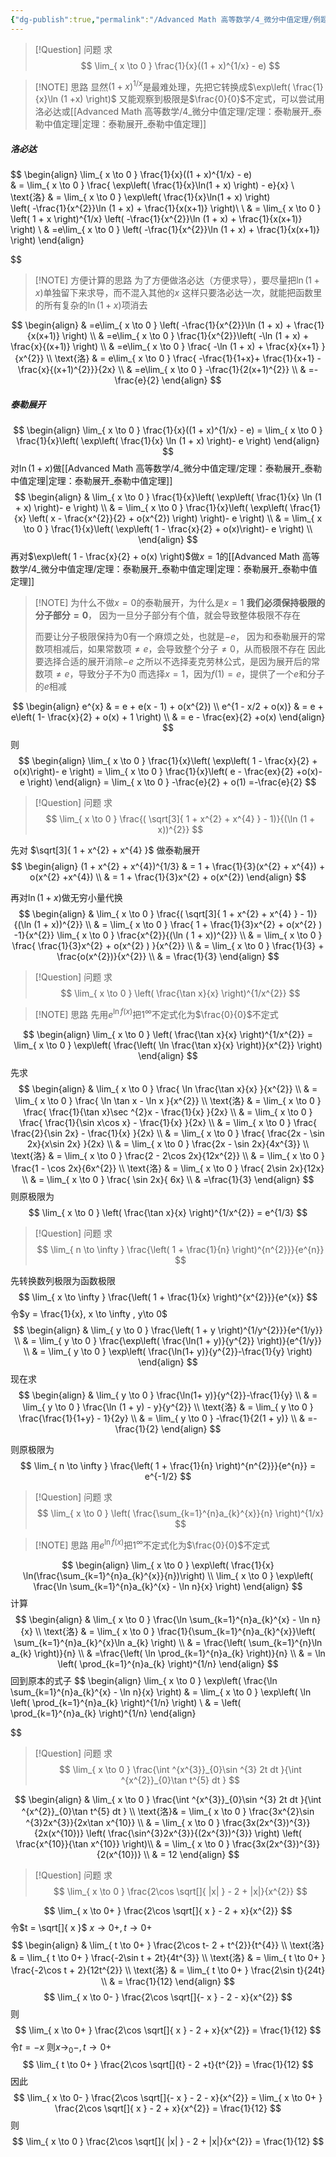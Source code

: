 ```yaml
---
{"dg-publish":true,"permalink":"/Advanced Math 高等数学/4_微分中值定理/例题：求极限：泰勒与洛必达/","tags":["例题","微积分","高数"]}
---
```



> [!Question] 问题
> 求
> $$
> \lim_{ x \to 0 } \frac{1}{x}((1 + x)^{1/x} - e)
> $$


> [!NOTE] 思路
> 显然$(1 + x)^{1/x}$是最难处理，先把它转换成$\exp\left( \frac{1}{x}\ln (1 +x) \right)$
> 又能观察到极限是$\frac{0}{0}$不定式，可以尝试用洛必达或[[Advanced Math 高等数学/4_微分中值定理/定理：泰勒展开_泰勒中值定理\|定理：泰勒展开_泰勒中值定理]]

##### 洛必达

$$
\begin{align}
\lim_{ x \to 0 } \frac{1}{x}((1 + x)^{1/x} - e)  
 & = \lim_{ x \to 0 } \frac{ \exp\left( \frac{1}{x}\ln(1 + x)  \right) - e}{x} \\
\text{洛} & = \lim_{ x \to 0 }  \exp\left( \frac{1}{x}\ln(1 + x)  \right)  
\left( -\frac{1}{x^{2}}\ln (1 + x) + \frac{1}{x(x+1)} \right)\\ \\
& = \lim_{ x \to 0 }  \left( 1 + x \right)^{1/x} \left( -\frac{1}{x^{2}}\ln (1 + x) + \frac{1}{x(x+1)} \right) \\
 & =e\lim_{ x \to 0 } \left( -\frac{1}{x^{2}}\ln (1 + x) + \frac{1}{x(x+1)} \right)
\end{align}

$$


> [!NOTE] 方便计算的思路
> 为了方便做洛必达（方便求导），要尽量把$\ln (1+ x)$单独留下来求导，而不混入其他的$x$
> 这样只要洛必达一次，就能把函数里的所有复杂的$\ln(1+x)$项消去

$$
\begin{align}
 & =e\lim_{ x \to 0 } \left( -\frac{1}{x^{2}}\ln (1 + x) + \frac{1}{x(x+1)} \right) \\
  & =e\lim_{ x \to 0 } \frac{1}{x^{2}}\left( -\ln (1 + x) + \frac{x}{(x+1)} \right) \\
  & =e\lim_{ x \to 0 } \frac{ -\ln (1 + x) + \frac{x}{x+1} }{x^{2}} \\
 \text{洛} & = e\lim_{ x \to 0 } \frac{ -\frac{1}{1+x}+ \frac{1}{x+1} -\frac{x}{(x+1)^{2}}}{2x} \\
 & =e\lim_{ x \to 0 } -\frac{1}{2(x+1)^{2}} \\
 & =-\frac{e}{2}
\end{align}
$$


##### 泰勒展开
$$
\begin{align}
\lim_{ x \to 0 } \frac{1}{x}((1 + x)^{1/x} - e) = \lim_{ x \to 0 } \frac{1}{x}\left( \exp\left( \frac{1}{x} \ln (1 + x) \right)- e \right)
\end{align}
$$
对$\ln(1 + x)$做[[Advanced Math 高等数学/4_微分中值定理/定理：泰勒展开_泰勒中值定理\|定理：泰勒展开_泰勒中值定理]]
$$
\begin{align}
 & \lim_{ x \to 0 } \frac{1}{x}\left( \exp\left( \frac{1}{x} \ln (1 + x) \right)- e \right) \\
 & = \lim_{ x \to 0 } \frac{1}{x}\left( \exp\left( \frac{1}{x} \left( x - \frac{x^{2}}{2} + o(x^{2}) \right) \right)- e \right) \\
 & = \lim_{ x \to 0 } \frac{1}{x}\left( \exp\left( 1 - \frac{x}{2} + o(x)\right)- e \right) \\
\end{align}
$$
再对$\exp\left( 1 - \frac{x}{2}  + o(x) \right)$做$x = 1$的[[Advanced Math 高等数学/4_微分中值定理/定理：泰勒展开_泰勒中值定理\|定理：泰勒展开_泰勒中值定理]]

> [!NOTE] 为什么不做$x=0$的泰勒展开，为什么是$x= 1$
> **我们必须保持极限的分子部分$=0$**，
> 因为一旦分子部分有个值，就会导致整体极限不存在
> 
> 而要让分子极限保持为$0$有一个麻烦之处，也就是$-e$，
> 因为和泰勒展开的常数项相减后，如果常数项$\ne e$，会导致整个分子$\ne 0$，从而极限不存在
> 因此要选择合适的展开消除$-e$
> 之所以不选择麦克劳林公式，是因为展开后的常数项$\ne e$，导致分子不为$0$
> 而选择$x=1$，因为$f(1) = e$，提供了一个$e$和分子的$e$相减

$$
\begin{align}
e^{x}  & = e + e(x - 1) + o(x^{2}) \\
e^{1 - x/2 + o(x)}  & = e + e\left( 1- \frac{x}{2} + o(x) + 1 \right) \\
 & = e - \frac{ex}{2}  +o(x)
\end{align}
$$
则
$$
\begin{align}
\lim_{ x \to 0 } \frac{1}{x}\left( \exp\left( 1 - \frac{x}{2} + o(x)\right)- e \right) 
 = \lim_{ x \to 0 } \frac{1}{x}\left( e  - \frac{ex}{2}  +o(x)- e \right) 
\end{align}
= \lim_{ x \to 0 } -\frac{e}{2} + o(1)
=-\frac{e}{2}
$$


> [!Question] 问题
> 求
> $$
> \lim_{ x \to 0 } \frac{( \sqrt[3]{ 1 + x^{2} + x^{4} } - 1)}{(\ln (1 + x))^{2}}
> $$

先对
$\sqrt[3]{ 1 + x^{2} + x^{4} }$
做泰勒展开
$$
\begin{align}
 (1 + x^{2} + x^{4})^{1/3}  & = 1 + \frac{1}{3}(x^{2} + x^{4}) + o(x^{2}  +x^{4}) \\
 & = 1 + \frac{1}{3}x^{2}   + o(x^{2})
\end{align}
$$

再对$\ln ( 1+x)$做无穷小量代换
$$
\begin{align}
 & \lim_{ x \to 0 } \frac{( \sqrt[3]{ 1 + x^{2} + x^{4} } - 1)}{(\ln (1 + x))^{2}} \\
 & = \lim_{ x \to 0 }  \frac{ 1 + \frac{1}{3}x^{2} + o(x^{2} ) -1}{x^{2}} \lim_{ x \to 0 } \frac{x^{2}}{(\ln ( 1 + x))^{2}} \\
 & = \lim_{ x \to 0 }  \frac{ \frac{1}{3}x^{2} + o(x^{2} ) }{x^{2}} \\
 & = \lim_{ x \to 0 }  \frac{1}{3} + \frac{o(x^{2})}{x^{2}} \\
 & = \frac{1}{3}
\end{align}
$$

> [!Question] 问题
> 求
> $$
> \lim_{ x \to 0 } \left( \frac{\tan x}{x} \right)^{1/x^{2}}
> $$


> [!NOTE] 思路
> 先用$e^{\ln f(x)}$把$1^{\infty}$不定式化为$\frac{0}{0}$不定式

$$
\begin{align}
\lim_{ x \to 0 } \left( \frac{\tan x}{x} \right)^{1/x^{2}} =  \lim_{ x \to 0 } \exp\left( \frac{\left( \ln \frac{\tan x}{x} \right)}{x^{2}} \right)
\end{align}
$$
先求
$$
\begin{align}
 & \lim_{ x \to 0 } \frac{ \ln \frac{\tan x}{x} }{x^{2}} \\
& = \lim_{ x \to 0 } \frac{ \ln \tan x - \ln x }{x^{2}}  \\
 \text{洛} & = \lim_{ x \to 0 } \frac{ \frac{1}{\tan x}\sec ^{2}x - \frac{1}{x} }{2x}  \\
& = \lim_{ x \to 0 } \frac{ \frac{1}{\sin x\cos x} - \frac{1}{x} }{2x}  \\
& = \lim_{ x \to 0 } \frac{ \frac{2}{\sin 2x} - \frac{1}{x} }{2x}  \\
& = \lim_{ x \to 0 } \frac{ \frac{2x - \sin 2x}{x\sin 2x} }{2x}  \\
& = \lim_{ x \to 0 } \frac{2x - \sin 2x}{4x^{3}}  \\
\text{洛} & = \lim_{ x \to 0 } \frac{2 - 2\cos 2x}{12x^{2}}  \\
 & = \lim_{ x \to 0 } \frac{1 - \cos 2x}{6x^{2}}  \\
\text{洛} & = \lim_{ x \to 0 } \frac{ 2\sin 2x}{12x}  \\
& = \lim_{ x \to 0 } \frac{ \sin 2x}{ 6x}  \\
 & =\frac{1}{3}
\end{align}
$$
则原极限为
$$
\lim_{ x \to 0 } \left( \frac{\tan x}{x} \right)^{1/x^{2}}
 = e^{1/3}
$$
> [!Question] 问题
> 求
> $$
> \lim_{ n \to \infty } \frac{\left( 1 + \frac{1}{n} \right)^{n^{2}}}{e^{n}}
> $$

先转换数列极限为函数极限
$$
\lim_{ x \to \infty } \frac{\left( 1 + \frac{1}{x} \right)^{x^{2}}}{e^{x}}
$$
令$y = \frac{1}{x}, x \to \infty , y\to 0$
$$
\begin{align}
 & \lim_{ y \to 0 } \frac{\left( 1 + y \right)^{1/y^{2}}}{e^{1/y}} \\
 & = \lim_{ y \to 0 } \frac{\exp\left( \frac{\ln(1 + y)}{y^{2}} \right)}{e^{1/y}} \\
 & =  \lim_{ y \to 0 } \exp\left( \frac{\ln(1+ y)}{y^{2}}-\frac{1}{y} \right)
\end{align}
$$
现在求
$$
\begin{align}
 & \lim_{ y \to 0 } \frac{\ln(1+ y)}{y^{2}}-\frac{1}{y} \\
 & = \lim_{ y \to 0 } \frac{\ln (1 + y) - y}{y^{2}} \\
\text{洛} & = \lim_{ y \to 0 } \frac{\frac{1}{1+y} - 1}{2y} \\
 & = \lim_{ y \to 0  } -\frac{1}{2(1 + y)} \\
 & =-\frac{1}{2}
\end{align}
$$

则原极限为
$$
\lim_{ n \to \infty } \frac{\left( 1 + \frac{1}{n} \right)^{n^{2}}}{e^{n}} = e^{-1/2}
$$


> [!Question] 问题
> 求
> $$
> \lim_{ x \to 0 } \left( \frac{\sum_{k=1}^{n}a_{k}^{x}}{n} \right)^{1/x}
> $$

> [!NOTE] 思路
> 用$e^{\ln f(x)}$把$1^{\infty}$不定式化为$\frac{0}{0}$不定式

$$
\begin{align}
\lim_{ x \to 0 } \exp\left( \frac{1}{x} \ln(\frac{\sum_{k=1}^{n}a_{k}^{x}}{n})\right) \\
\lim_{ x \to 0 } \exp\left( \frac{\ln \sum_{k=1}^{n}a_{k}^{x} - \ln n}{x} \right)
\end{align}
$$
计算
$$
\begin{align}
 & \lim_{ x \to 0 } \frac{\ln \sum_{k=1}^{n}a_{k}^{x} - \ln n}{x} \\
\text{洛} & = \lim_{ x \to 0 } \frac{1}{\sum_{k=1}^{n}a_{k}^{x}}\left( \sum_{k=1}^{n}a_{k}^{x}\ln a_{k} \right) \\
 & = \frac{\left( \sum_{k=1}^{n}\ln a_{k} \right)}{n} \\
 & =\frac{\left( \ln \prod_{k=1}^{n}a_{k} \right)}{n} \\
 & =  \ln \left( \prod_{k=1}^{n}a_{k}  \right)^{1/n}
\end{align}
$$
回到原本的式子
$$
\begin{align}
\lim_{ x \to 0 } \exp\left( \frac{\ln \sum_{k=1}^{n}a_{k}^{x} - \ln n}{x} \right)
 & = \lim_{ x  \to 0 } \exp\left(  \ln \left( \prod_{k=1}^{n}a_{k}  \right)^{1/n} \right) \\
 & = \left( \prod_{k=1}^{n}a_{k} \right)^{1/n}
\end{align}

$$

> [!Question] 问题
> 求
> $$
> \lim_{ x \to 0 } \frac{\int ^{x^{3}}_{0}\sin ^{3} 2t dt }{\int ^{x^{2}}_{0}\tan t^{5} dt }
> $$

$$
\begin{align}
 & \lim_{ x \to 0 } \frac{\int ^{x^{3}}_{0}\sin ^{3} 2t dt }{\int ^{x^{2}}_{0}\tan t^{5} dt }  \\
 \text{洛}& = \lim_{ x \to 0 } \frac{3x^{2}\sin ^{3}2x^{3}}{2x\tan x^{10}} \\
 & = \lim_{ x \to 0 } \frac{3x(2x^{3})^{3}}{2x(x^{10})} \left( \frac{\sin^{3}2x^{3}}{(2x^{3})^{3}} \right) \left( \frac{x^{10}}{\tan x^{10}} \right)\\
 & = \lim_{ x \to 0 } \frac{3x(2x^{3})^{3}}{2(x^{10})} \\
 & =  12
\end{align}
$$


> [!Question] 问题
> 求
> $$
> \lim_{ x \to 0 } \frac{2\cos \sqrt[]{ |x| } - 2  + |x|}{x^{2}}
> $$

$$
\lim_{ x \to 0+ } \frac{2\cos \sqrt[]{ x } - 2  + x}{x^{2}}
$$
令$t = \sqrt[]{ x }$
$x \to 0+ , t\to 0+$
$$
\begin{align}
 & \lim_{ t \to 0+ } \frac{2\cos t- 2  + t^{2}}{t^{4}} \\
\text{洛}  & =  \lim_{ t \to 0+ }  \frac{-2\sin t + 2t}{4t^{3}} \\
\text{洛}  & =  \lim_{ t \to 0+ }  \frac{-2\cos t + 2}{12t^{2}} \\
\text{洛}  & =  \lim_{ t \to 0+ }  \frac{2\sin t}{24t} \\
 & = \frac{1}{12}
\end{align}
$$
$$
\lim_{ x \to 0- } \frac{2\cos \sqrt[]{- x } - 2  - x}{x^{2}}
$$
则
$$
\lim_{ x \to 0+ } \frac{2\cos \sqrt[]{ x } - 2  + x}{x^{2}} = \frac{1}{12}
$$
令$t = -x$
则$x\to_{0}- , t\to 0+$
$$
\lim_{ t \to 0+ } \frac{2\cos \sqrt[]{t} - 2  +t}{t^{2}} = \frac{1}{12}
$$
因此
$$
\lim_{ x \to 0- } \frac{2\cos \sqrt[]{- x } - 2  - x}{x^{2}} = \lim_{ x \to 0+ } \frac{2\cos \sqrt[]{ x } - 2  + x}{x^{2}} = \frac{1}{12} 
$$
则
$$
\lim_{ x \to 0 } \frac{2\cos \sqrt[]{ |x| } - 2  + |x|}{x^{2}} = \frac{1}{12}
$$

